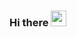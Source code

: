 ### Hi there <img src="https://media.giphy.com/media/hvRJCLFzcasrR4ia7z/giphy.gif" width="25px"></h1>
